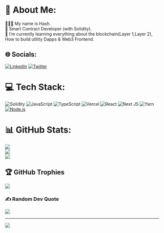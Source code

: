 # 💫 About Me:
🧘🏾‍♂️ My name is Hash.<br>🚀 Smart Contract Developer (with Solidity).<br>🌱 I’m currently learning everything about the blockchain(Layer 1,Layer 2), How to build utility Dapps & Web3 Frontend.<br>
## 🌐 Socials:
[![LinkedIn](https://img.shields.io/badge/LinkedIn-%230077B5.svg?logo=linkedin&logoColor=white)](https://linkedin.com/in/raiyanmook27) [![Twitter](https://img.shields.io/badge/Twitter-%231DA1F2.svg?logo=Twitter&logoColor=white)](https://twitter.com/raiyandev) 

# 💻 Tech Stack:
![Solidity](https://img.shields.io/badge/Solidity-%23363636.svg?style=for-the-badge&logo=solidity&logoColor=white) ![JavaScript](https://img.shields.io/badge/javascript-%23323330.svg?style=for-the-badge&logo=javascript&logoColor=%23F7DF1E) ![TypeScript](https://img.shields.io/badge/typescript-%23007ACC.svg?style=for-the-badge&logo=typescript&logoColor=white) ![Vercel](https://img.shields.io/badge/vercel-%23000000.svg?style=for-the-badge&logo=vercel&logoColor=white) ![React](https://img.shields.io/badge/react-%2320232a.svg?style=for-the-badge&logo=react&logoColor=%2361DAFB) ![Next JS](https://img.shields.io/badge/Next-black?style=for-the-badge&logo=next.js&logoColor=white) ![Yarn](https://img.shields.io/badge/yarn-%232C8EBB.svg?style=for-the-badge&logo=yarn&logoColor=white)[![Node.js](https://custom-icon-badges.demolab.com/badge/-Node.js-339933?style=for-the-badge&logo=node.js&logoColor=white)](https://nodejs.org/)
# 📊 GitHub Stats:
![](https://github-readme-stats.vercel.app/api?username=Hash010111222&theme=dark&hide_border=false&include_all_commits=false&count_private=false)<br/>
![](https://github-readme-streak-stats.herokuapp.com/?user=raiyanmook27&theme=dark&hide_border=false)<br/>
![](https://github-readme-stats.vercel.app/api/top-langs/?username=raiyanmook27&theme=dark&hide_border=false&include_all_commits=false&count_private=false&layout=compact)

## 🏆 GitHub Trophies
![](https://github-profile-trophy.vercel.app/?username=raiyanmook27&theme=radical&no-frame=false&no-bg=true&margin-w=4)

### ✍️ Random Dev Quote
![](https://quotes-github-readme.vercel.app/api?type=horizontal&theme=radical)

---
[![](https://visitcount.itsvg.in/api?id=raiyanmook27&icon=0&color=0)](https://visitcount.itsvg.in)
